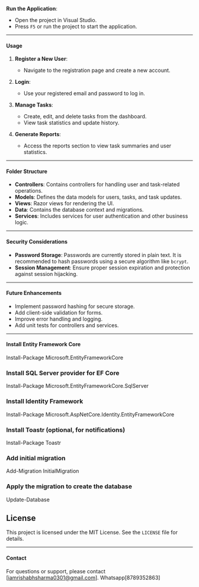 **Run the Application**:
   - Open the project in Visual Studio.
   - Press `F5` or run the project to start the application.

---

#### Usage

1. **Register a New User**:
   - Navigate to the registration page and create a new account.

2. **Login**:
   - Use your registered email and password to log in.

3. **Manage Tasks**:
   - Create, edit, and delete tasks from the dashboard.
   - View task statistics and update history.

4. **Generate Reports**:
   - Access the reports section to view task summaries and user statistics.

---

#### **Folder Structure**

- **Controllers**: Contains controllers for handling user and task-related operations.
- **Models**: Defines the data models for users, tasks, and task updates.
- **Views**: Razor views for rendering the UI.
- **Data**: Contains the database context and migrations.
- **Services**: Includes services for user authentication and other business logic.

---

#### **Security Considerations**

- **Password Storage**: Passwords are currently stored in plain text. It is recommended to hash passwords using a secure algorithm like `bcrypt`.
- **Session Management**: Ensure proper session expiration and protection against session hijacking.

---

#### **Future Enhancements**

- Implement password hashing for secure storage.
- Add client-side validation for forms.
- Improve error handling and logging.
- Add unit tests for controllers and services.

---
#### **Install Entity Framework Core**
Install-Package Microsoft.EntityFrameworkCore

### **Install SQL Server provider for EF Core**
Install-Package Microsoft.EntityFrameworkCore.SqlServer

### **Install Identity Framework**
Install-Package Microsoft.AspNetCore.Identity.EntityFrameworkCore

### **Install Toastr (optional, for notifications)**
Install-Package Toastr

### **Add initial migration**
Add-Migration InitialMigration

### **Apply the migration to create the database**
Update-Database

## **License**

This project is licensed under the MIT License. See the `LICENSE` file for details.

---

#### **Contact**

For questions or support, please contact [iamrishabhsharma0301@gmail.com].
Whatsapp[8789352863]


